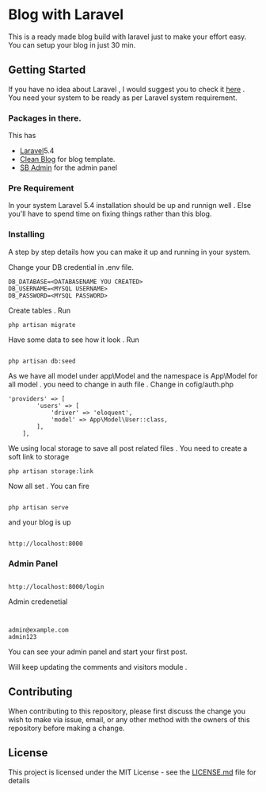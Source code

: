 # Blog with Laravel

This is a ready made blog build with laravel just to make your effort easy. You can setup your blog in just 30 min.

## Getting Started

If you have no idea about Laravel , I would suggest you to check it [here](http://laravel.com/docs/5.4) . You need your system to be ready as per Laravel system requirement.

### Packages in there. 

This has

* [Laravel](http://laravel.com/docs/5.4)5.4
* [Clean Blog](https://startbootstrap.com/template-overviews/clean-blog/) for  blog template.
* [SB Admin](https://startbootstrap.com/template-overviews/sb-admin/) for the admin panel

### Pre Requirement

In your system Laravel 5.4 installation should be up and runnign well . Else you'll have to spend time on fixing things rather than this blog.  


### Installing

A step by step details how you can make it up and running in your system.

Change your DB credential in .env file.
```
DB_DATABASE=<DATABASENAME YOU CREATED>
DB_USERNAME=<MYSQL USERNAME>
DB_PASSWORD=<MYSQL PASSWORD>

```

Create tables . Run 

```
php artisan migrate

```
Have some data to see how it look . Run

```

php artisan db:seed

```

As we have all model under app\Model and the namespace is App\Model for all model . you need to change in auth file . Change in cofig/auth.php

```
'providers' => [
        'users' => [
            'driver' => 'eloquent',
            'model' => App\Model\User::class,
        ],
    ],

```

We using local storage to save all post related files . You need to create a soft link to storage

```
php artisan storage:link

```


Now all set . You can fire 

```

php artisan serve

```


and your blog is up 

```

http://localhost:8000

```


### Admin Panel

```

http://localhost:8000/login

```

Admin credenetial 

```


admin@example.com
admin123

```

You can see your admin panel and start your first post.

Will keep updating the comments and visitors module . 

## Contributing

When contributing to this repository, please first discuss the change you wish to make via issue, email, or any other method with the owners of this repository before making a change.


## License

This project is licensed under the MIT License - see the [LICENSE.md](LICENSE.md) file for details






